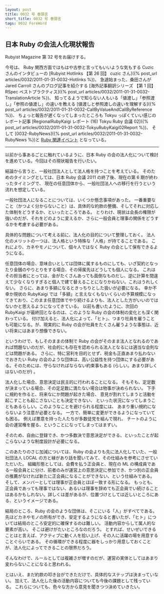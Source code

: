 ```yaml
---
layout: post
title: 0032 号 巻頭言
short_title: 0032 号 巻頭言
tags: 0032 ForeWord
---
```



## 日本 Ruby の会法人化現状報告

Rubyist Magazine 第 32 号をお届けする。

今号は、
Ruby 関西方面ではもはや古参と言ってもいいような気もする Cuzic さんのインタビューの
[Rubyist Hotlinks 【第 26 回】 cuzic さん]({% post_url articles/0032/2011-01-31-0032-Hotlinks %})、
急遽始まった、桑田さんが Jared Carroll さんのブログ記事を紹介する
[海外記事翻訳シリーズ 【第 1 回】 RSpec ベストプラクティス]({% post_url articles/0032/2011-01-31-0032-TranslationArticle %})、
知ってるようで知らない人もいる「値渡し」「参照渡し」「参照の値渡し」の違いを教える
[値渡しと参照渡しの違いを理解する]({% post_url articles/0032/2011-01-31-0032-CallByValueAndCallByReference %})、
ちょっと報告が遅くなってしまったところも Tokyu っぽくていい感じのレポート記事
[RegionalRubyKaigi レポート (16) Tokyu Ruby 会議 02]({% post_url articles/0032/2011-01-31-0032-TokyuRubyKaigi02Report %})、
そして
[0032-RubyNews]({% post_url articles/0032/2011-01-31-0032-RubyNews %})と
[Ruby 関連イベント](http://jp.rubyist.net/?RubyEventCheck)
となっている。

----
以前から事あるごとに触れているように、日本 Ruby の会の法人化について検討を進めている。今回はその現状報告を行いたい。

結論から言うと、一般社団法人として法人格を持つことを考えている。
そのためのタイミングとしては、日本 Ruby 会議 2011 の終了後、現在の第 6 期が終わったタイミングで、
現在の任意団体から、一般社団法人への移行を行うという流れを想定している。

一般社団法人になることについては、いくつか懸念事項があった。
一番重要なこと（かつよく分からないこと）は、具体的な約款の整備、そしてそれに対応した体制をどうするか、といったところである。
とりわけ、現状は会長の権限が強いのだが、それをどのように変えるか、さらに一般会員と理事の関係をどうするかを考慮する必要がある。

具体的な問題について考える前に、法人化の目的について整理しておく。
法人化のメリットの一つは、法人格という特殊な「人格」が持てることである。
これにより、カネやモノについて、個々人ではなく Ruby の会として保有できるようになる。

任意団体の場合、意味合いとしては団体に属するものにしても、いざ契約となったり金銭のやりとりをする場合、その帰属先はどうしても個人になる。
これはその担当者にとっては、金がたくさんあっても面倒なものだし、逆に計算を間違えて少なくなりすぎると個人で建て替えることになりかねない。これはうれしくない。
さらに、あまり多額になるときっちりとした扱いが必要になる。
幸か不幸か現状の RubyKaigi では「多額」と言えなくもないくらいの予算規模になってきており、このまま任意団体でやり続けるよりも、法人とした方がいいのではないかと思えるようになってきている。
以前も書いたように、次回の RubyKaigi が最終回となるのは、このような Ruby の会の体制の変化とも深く関わっている。
付け加えると、法人化によって、「ヒト」、つまり社員を雇うことも可能になる。が、現実的に Ruby の会が社員をたくさん雇うような事態は、近い将来にはあまり想像できない。

というわけで、もしそのままの体制で Ruby の会がそのまま法人となれるのであれば問題ないのだが、社会的にも存在を認められる法人となるには適当な会則などは問題がある。
さらに、特に営利を目的とせず、税金も正直あまり払わないでおきたい Ruby の会のような団体は、高い公益性を持つ団体にする必要がある。そのためには、守らなければならない約束事もある (らしい。あまり詳しくはないのだが) 。

法人化した場合、意思決定は民主的に行われることになる。
そもそも、定足数が決まっている場合、その定足数に満たない場合は物事が決められない。
下手に規約を作ると、将来なにか問題が起きた場合、
意見が割れてしまうと活動を起こすことも起こさないことも決定できない、
といった状況になってしまうこともあるらしい。このようなことを避けられる程度には、
あまり重い規約にならないよう注意が必要となる。
一方で、簡単に変更ができるようになっていても困る。
例えば悪意を持った人たちが多数徒党を組んで現れ、
チートのように会の運営権を握る、ということになってしまってはまずい。

そのため、自由に登録でき、かつ多数決で意思決定ができる、といったことが起こらないような制度設計が必要になる。

このあたりのさじ加減については、Ruby の会よりも先に法人化していた、一般社団法人 LOCAL の方と縁があり話を聞いてみて、その仕組みを参考にさせていただいた。
組織形態としては、会費を払う正会員と、現在の ML の構成員である一般会員とに分け、前者のみが運営上の意思決定に参加でき、かつ別の正会員の推薦がなければ新たに正会員になることができない、という仕組みである。
そして、メンバーとしては理事が正会員とほぼ一致する形になる。
もっとも、正会員であっても理事ではない、あるいは理事を辞めても正会員でい続けることはあるかもしれない。詳しくは差があるが、位置づけとしては近しいところにある、というイメージである。

結局のところ、Ruby の会のような団体は、そこにいる「人」がすべてである。
先ほどカネやモノの所有ができ、安定するようになると書いたが、「ヒト」については結局のところ安定的に確保するのは難しい。
活動内容からして属人的な要素が高い。
そこは避けがたいところなのだろう。
とすれば、せいぜいできることはと言えば、アクティブに動く人を拾い上げ、その人に活躍の場を用意することぐらいである。
その循環ができる程度に器をしっかり用意しておくことが、法人化によってできることの限界だろう。

そんなわけで、ルールとしては複雑さが増すのだが、運営の実体としてはあまり変わらないことになると思われる。

とはいえ、まだ約款の叩き台ができただけで、具体的なステップは決まっていない。
加えて、法人化した後の活動内容についても今後の課題として残っている。
これらについても、色々な方から意見を聞きつつ決めていきたい。


